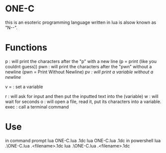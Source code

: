 # ONE-C

this is an esoteric programming language written in lua 
is alsow known as "N--".

# Functions
p <char>: will print the characters after the "p" with a new line (p = print (like you couldnt guess))
pwn <char>: will print the characters after the "pwn" without a newline (pwn = Print Without Newline)
pv <var>: will print a variable without a newline

v <char> = <char>: set a variable

r <char>: will ask for input and then put the inputted text into the <char> (variable)
w <int>: will wait for <int> seconds
o <char> <char>: will open a file, read it, put its characters into a variable.
exec <char>: call a terminal command

# Use
in command prompt
    lua ONE-C.lua <filename>.1dc
    lua<luaversion> ONE-C.lua <filename>.1dc
in powershell
    lua .\ONE-C.lua .\<filename>.1dc
    lua<luaversion> .\ONE-C.lua .\<filename>.1dc
